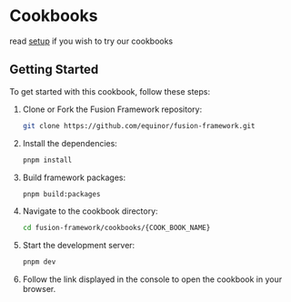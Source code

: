 # Cookbooks
read [setup](../contributing/cookbooks.md) if you wish to try our cookbooks

## Getting Started
To get started with this cookbook, follow these steps:

1. Clone or Fork the Fusion Framework repository:
   ```bash
   git clone https://github.com/equinor/fusion-framework.git
   ```

2. Install the dependencies:
   ```bash
   pnpm install
   ```

3. Build framework packages:
   ```bash
   pnpm build:packages
   ```

4. Navigate to the cookbook directory:
   ```bash
   cd fusion-framework/cookbooks/{COOK_BOOK_NAME}
   ```


4. Start the development server:
   ```bash
   pnpm dev
   ```

5. Follow the link displayed in the console to open the cookbook in your browser.

